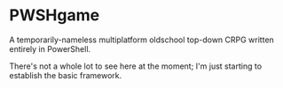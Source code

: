 # PWSHgame
A temporarily-nameless multiplatform oldschool top-down CRPG written entirely in PowerShell.

There's not a whole lot to see here at the moment; I'm just starting to establish the basic framework.
